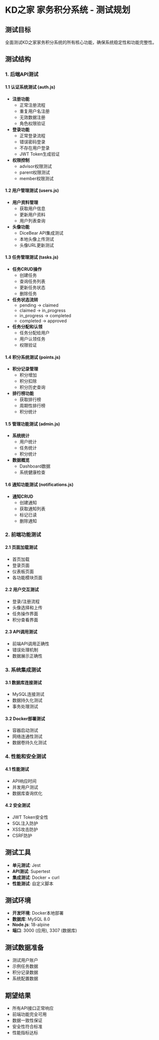 # KD之家 家务积分系统 - 测试规划

## 测试目标
全面测试KD之家家务积分系统的所有核心功能，确保系统稳定性和功能完整性。

## 测试结构

### 1. 后端API测试
#### 1.1 认证系统测试 (auth.js)
- **注册功能**
  - 正常注册流程
  - 重复用户名注册
  - 无效数据注册
  - 角色权限验证
- **登录功能**
  - 正常登录流程
  - 错误密码登录
  - 不存在用户登录
  - JWT Token生成验证
- **权限控制**
  - advisor权限测试
  - parent权限测试
  - member权限测试

#### 1.2 用户管理测试 (users.js)
- **用户资料管理**
  - 获取用户信息
  - 更新用户资料
  - 用户列表查询
- **头像功能**
  - DiceBear API集成测试
  - 本地头像上传测试
  - 头像URL更新测试

#### 1.3 任务管理测试 (tasks.js)
- **任务CRUD操作**
  - 创建任务
  - 查询任务列表
  - 更新任务状态
  - 删除任务
- **任务状态流转**
  - pending → claimed
  - claimed → in_progress
  - in_progress → completed
  - completed → approved
- **任务分配和认领**
  - 任务分配给用户
  - 用户认领任务
  - 权限验证

#### 1.4 积分系统测试 (points.js)
- **积分记录管理**
  - 积分增加
  - 积分扣除
  - 积分历史查询
- **排行榜功能**
  - 获取排行榜
  - 周期性排行榜
  - 积分统计

#### 1.5 管理功能测试 (admin.js)
- **系统统计**
  - 用户统计
  - 任务统计
  - 积分统计
- **数据概览**
  - Dashboard数据
  - 系统健康检查

#### 1.6 通知功能测试 (notifications.js)
- **通知CRUD**
  - 创建通知
  - 获取通知列表
  - 标记已读
  - 删除通知

### 2. 前端功能测试
#### 2.1 页面加载测试
- 首页加载
- 登录页面
- 仪表板页面
- 各功能模块页面

#### 2.2 用户交互测试
- 登录/注册流程
- 头像选择和上传
- 任务操作界面
- 积分查看界面

#### 2.3 API调用测试
- 前端API调用正确性
- 错误处理机制
- 数据展示正确性

### 3. 系统集成测试
#### 3.1 数据库连接测试
- MySQL连接测试
- 数据持久化测试
- 事务处理测试

#### 3.2 Docker部署测试
- 容器启动测试
- 网络连通性测试
- 数据卷持久化测试

### 4. 性能和安全测试
#### 4.1 性能测试
- API响应时间
- 并发用户测试
- 数据库查询优化

#### 4.2 安全测试
- JWT Token安全性
- SQL注入防护
- XSS攻击防护
- CSRF防护

## 测试工具
- **单元测试**: Jest
- **API测试**: Supertest
- **集成测试**: Docker + curl
- **性能测试**: 自定义脚本

## 测试环境
- **开发环境**: Docker本地部署
- **数据库**: MySQL 8.0
- **Node.js**: 18-alpine
- **端口**: 3000 (应用), 3307 (数据库)

## 测试数据准备
- 测试用户账户
- 示例任务数据
- 积分记录数据
- 系统配置数据

## 期望结果
- 所有API接口正常响应
- 前端功能完全可用
- 数据一致性保证
- 安全性符合标准
- 性能指标达标